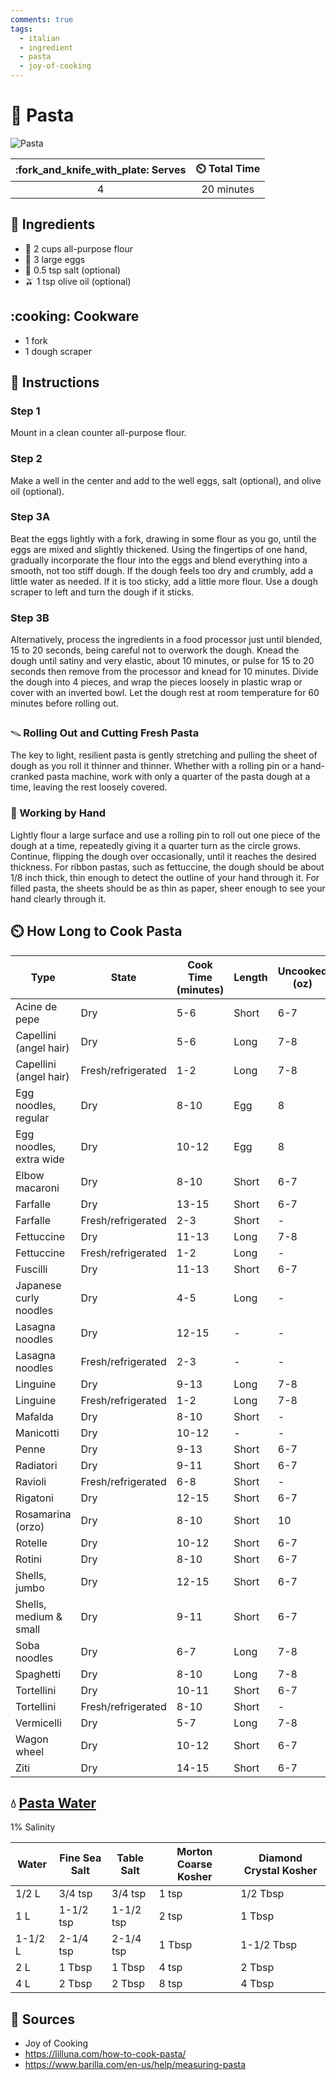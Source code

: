 ```yaml
---
comments: true
tags:
  - italian
  - ingredient
  - pasta
  - joy-of-cooking 
---
```

# :spaghetti: Pasta

![Pasta](../assets/images/pasta.png)

| :fork_and_knife_with_plate: Serves | :timer_clock: Total Time |
|:----------------------------------:|:-----------------------: |
| 4 | 20 minutes |

## :salt: Ingredients

- :ear_of_rice: 2 cups all-purpose flour
- :egg: 3 large eggs
- :salt: 0.5 tsp salt (optional)
- :olive: 1 tsp olive oil (optional)

## :cooking: Cookware

- 1 fork
- 1 dough scraper

## :pencil: Instructions

### Step 1

Mount in a clean counter all-purpose flour.

### Step 2

Make a well in the center and add to the well eggs, salt (optional), and olive oil (optional).

### Step 3A

Beat the eggs lightly with a fork, drawing in some flour as you go, until the eggs are mixed and slightly thickened.
Using the fingertips of one hand, gradually incorporate the flour into the eggs and blend everything into a smooth, not
too stiff dough. If the dough feels too dry and crumbly, add a little water as needed. If it is too sticky, add a little
more flour. Use a dough scraper to left and turn the dough if it sticks.

### Step 3B

Alternatively, process the ingredients in a food processor just until blended, 15 to 20 seconds, being careful not to
overwork the dough. Knead the dough until satiny and very elastic, about 10 minutes, or pulse for 15 to 20 seconds then
remove from the processor and knead for 10 minutes. Divide the dough into 4 pieces, and wrap the pieces loosely in
plastic wrap or cover with an inverted bowl. Let the dough rest at room temperature for 60 minutes before rolling out.

### 𓇫 Rolling Out and Cutting Fresh Pasta

The key to light, resilient pasta is gently stretching and pulling the sheet of
dough as you roll it thinner and thinner. Whether with a rolling pin or a hand-cranked pasta machine, work with only a
quarter of the pasta dough at a time, leaving the rest loosely covered.

### :open_hands: Working by Hand

Lightly flour a large surface and use a rolling pin to roll out one piece of the dough at a time,
repeatedly giving it a quarter turn as the circle grows. Continue, flipping the dough over occasionally, until it
reaches the desired thickness. For ribbon pastas, such as fettuccine, the dough should be about 1/8 inch thick, thin
enough to detect the outline of your hand through it. For filled pasta, the sheets should be as thin as paper, sheer
enough to see your hand clearly through it.

## :timer_clock: How Long to Cook Pasta

| Type                    | State               | Cook Time (minutes) | Length  | Uncooked (oz) | Cooked (cups) | Serving Size  |
|-------------------------|---------------------|---------------------|---------|---------------|---------------|---------------|
| Acine de pepe           | Dry                 | 5-6                 | Short   | 6-7           | 4             | 4-6           |
| Capellini (angel hair)  | Dry                 | 5-6                 | Long    | 7-8           | 4             | 4-6           |
| Capellini (angel hair)  | Fresh/refrigerated  | 1-2                 | Long    | 7-8           | 4             | 4-6           |
| Egg noodles, regular    | Dry                 | 8-10                | Egg     | 8             | 4-5           | 4-6           |
| Egg noodles, extra wide | Dry                 | 10-12               | Egg     | 8             | 4-5           | 4-6           |
| Elbow macaroni          | Dry                 | 8-10                | Short   | 6-7           | 4             | 4-6           |
| Farfalle                | Dry                 | 13-15               | Short   | 6-7           | 4             | 4-6           |
| Farfalle              | Fresh/refrigerated  | 2-3                 | Short   | -             | -             | -             |
| Fettuccine              | Dry                 | 11-13               | Long    | 7-8           | 4             | 4-6           |
| Fettuccine              | Fresh/refrigerated  | 1-2                 | Long    | -             | -             | -             |
| Fuscilli                | Dry                 | 11-13               | Short   | 6-7           | 4             | 4-6           |
| Japanese curly noodles  | Dry                 | 4-5                 | Long    | -             | -             | -             |
| Lasagna noodles         | Dry                 | 12-15               | -       | -             | -             | -             |
| Lasagna noodles         | Fresh/refrigerated  | 2-3                 | -       | -             | -             | -             |
| Linguine                | Dry                 | 9-13                | Long    | 7-8           | 4             | 4-6           |
| Linguine                | Fresh/refrigerated  | 1-2                 | Long    | 7-8           | 4             | 4-6           |
| Mafalda                 | Dry                 | 8-10                | Short   | -             | -             | -             |
| Manicotti               | Dry                 | 10-12               | -       | -             | -             | -             |
| Penne                   | Dry                 | 9-13                | Short   | 6-7           | 4             | 4-6           |
| Radiatori               | Dry                 | 9-11                | Short   | 6-7           | 4             | 4-6           |
| Ravioli                 | Fresh/refrigerated  | 6-8                 | Short   | -             | -             | -           |
| Rigatoni                | Dry                 | 12-15               | Short   | 6-7           | 4             | 4-6           |
| Rosamarina (orzo)       | Dry                 | 8-10                | Short   | 10            | 4             | 4-6           |
| Rotelle                 | Dry                 | 10-12               | Short   | 6-7           | 4             | 4-6           |
| Rotini                  | Dry                 | 8-10                | Short   | 6-7           | 4             | 4-6           |
| Shells, jumbo           | Dry                 | 12-15               | Short   | 6-7           | 4             | 4-6           |
| Shells, medium & small  | Dry                 | 9-11                | Short   | 6-7           | 4             | 4-6           |
| Soba noodles            | Dry                 | 6-7                 | Long    | 7-8           | 4             | 4-6           |
| Spaghetti               | Dry                 | 8-10                | Long    | 7-8           | 4             | 4-6           |
| Tortellini              | Dry                 | 10-11               | Short   | 6-7           | 4             | 4-6           |
| Tortellini              | Fresh/refrigerated  | 8-10                | Short   | -             | 4             | 4-6           |
| Vermicelli              | Dry                 | 5-7                 | Long    | 7-8           | 4             | 4-6           |
| Wagon wheel           | Dry                 | 10-12               | Short   | 6-7           | 4             | 4-6           |
| Ziti                    | Dry                 | 14-15               | Short   | 6-7           | 4             | 4-6           |

## :droplet: [Pasta Water][1]

1% Salinity

| Water   | Fine Sea Salt | Table Salt  | Morton Coarse Kosher  | Diamond Crystal Kosher  |
|---------|---------------|-------------|-----------------------|-------------------------|
| 1/2 L   | 3/4 tsp       | 3/4 tsp     | 1 tsp                 | 1/2 Tbsp                |
| 1 L     | 1-1/2 tsp     | 1-1/2 tsp   | 2 tsp                 | 1 Tbsp                  |
| 1-1/2 L | 2-1/4 tsp     | 2-1/4 tsp   | 1 Tbsp                | 1-1/2 Tbsp              |
| 2 L     | 1 Tbsp        | 1 Tbsp      | 4 tsp                 | 2 Tbsp                  |
| 4 L     | 2 Tbsp        | 2 Tbsp      | 8 tsp                 | 4 Tbsp                  |

## :link: Sources

- Joy of Cooking
- <https://lilluna.com/how-to-cook-pasta/>
- <https://www.barilla.com/en-us/help/measuring-pasta>

[1]: <https://www.seriouseats.com/how-salty-should-pasta-water-be>
